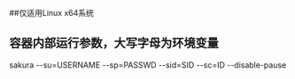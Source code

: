 ##仅适用Linux x64系统
## 容器内部运行参数，大写字母为环境变量
sakura --su=USERNAME --sp=PASSWD --sid=SID --sc=ID --disable-pause
